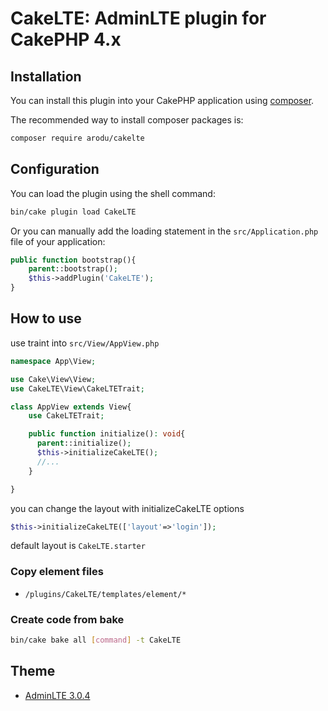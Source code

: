 # CakeLTE: AdminLTE plugin for CakePHP 4.x

## Installation

You can install this plugin into your CakePHP application using [composer](https://getcomposer.org).

The recommended way to install composer packages is:
```bash
composer require arodu/cakelte
```

## Configuration

You can load the plugin using the shell command:

```bash
bin/cake plugin load CakeLTE
```

Or you can manually add the loading statement in the `src/Application.php` file of your application:

```php
public function bootstrap(){
    parent::bootstrap();
    $this->addPlugin('CakeLTE');
}
```

## How to use

use traint into `src/View/AppView.php`
```php
namespace App\View;

use Cake\View\View;
use CakeLTE\View\CakeLTETrait;

class AppView extends View{
    use CakeLTETrait;

    public function initialize(): void{
      parent::initialize();
      $this->initializeCakeLTE();
      //...
    }

}
```

you can change the layout with initializeCakeLTE options
```php
$this->initializeCakeLTE(['layout'=>'login']);
```
default layout is `CakeLTE.starter`

### Copy element files
* `/plugins/CakeLTE/templates/element/*`

### Create code from bake
```bash
bin/cake bake all [command] -t CakeLTE
```

## Theme
* [AdminLTE 3.0.4](https://adminlte.io/)

